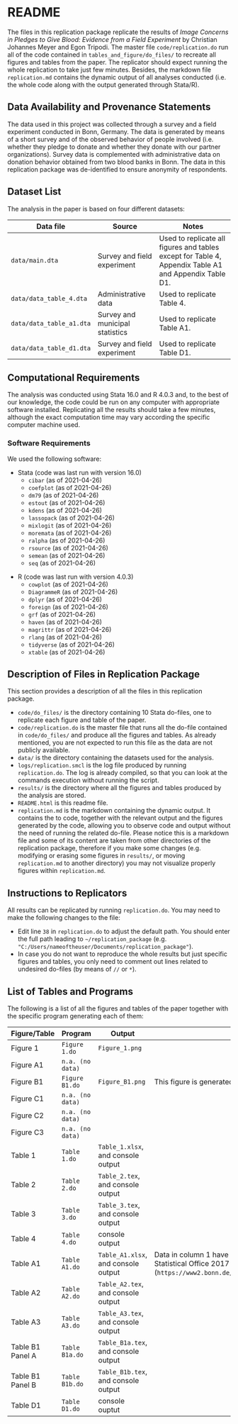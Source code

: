 # README

The files in this replication package replicate the results of <i>Image Concerns in Pledges to Give Blood: Evidence from a Field Experiment</i> by Christian Johannes Meyer and Egon Tripodi. The master file <code>code/replication.do</code> run all of the code contained in <code>tables_and_figure/do_files/</code> to recreate all figures and tables from the paper. The replicator should expect running the whole replication to take just few minutes. Besides, the markdown file <code>replication.md</code> contains the dynamic output of all analyses conducted (i.e. the whole code along with the output generated through Stata/R).


## Data Availability and Provenance Statements

The data used in this project was collected through a survey and a field experiment conducted in Bonn, Germany. The data is generated by means of a short survey and of the observed behavior of people involved (i.e. whether they pledge to donate and whether they donate with our partner organizations). Survey data is complemented with administrative data on donation behavior obtained from two blood banks in Bonn. The data in this replication package was de-identified to ensure anonymity of respondents. 

## Dataset List

The analysis in the paper is based on four different datasets:
<table style="text-align:left">
<thead style="text-align:center">
<tr class="header">
<th>Data file</th>
<th>Source</th>
<th>Notes</th>
</tr>
</thead>
<tbody>
<tr class="odd">
<td><code>data/main.dta</code></td>
<td>Survey and field experiment</td>
<td>Used to replicate all figures and tables except for Table 4, Appendix Table A1 and Appendix Table D1.</td>
</tr>
<tr class="even">
<td><code>data/data_table_4.dta</code></td>
<td>Administrative data</td>
<td>Used to replicate Table 4.</td>
</tr>
<tr class="even">
<td><code>data/data_table_a1.dta</code></td>
<td>Survey and municipal statistics</td>
<td>Used to replicate Table A1.</td>
</tr>
<tr class="odd">
<td><code>data/data_table_d1.dta</code></td>
<td>Survey and field experiment</td>
<td>Used to replicate Table D1.</td>
</tr>
</tbody>
</table>


## Computational Requirements

The analysis was conducted using Stata 16.0 and R 4.0.3 and, to the best of our knowledge, the code could be run on any computer with appropriate software installed. Replicating all the results should take a few minutes, although the exact computation time may vary according the specific computer machine used.</p>


### Software Requirements


<p>We used the following software:</p>
<ul>
<li>Stata (code was last run with version 16.0)
<ul>
<li><code>cibar</code> (as of 2021-04-26)</li>
<li><code>coefplot</code> (as of 2021-04-26)</li>
<li><code>dm79</code> (as of 2021-04-26)</li>
<li><code>estout</code> (as of 2021-04-26)</li>
<li><code>kdens</code> (as of 2021-04-26)</li>
<li><code>lassopack</code> (as of 2021-04-26)</li>
<li><code>mixlogit</code> (as of 2021-04-26)</li>
<li><code>moremata</code> (as of 2021-04-26)</li>
<li><code>ralpha</code> (as of 2021-04-26)</li>
<li><code>rsource</code> (as of 2021-04-26)</li>
<li><code>semean</code> (as of 2021-04-26)</li>
<li><code>seq</code> (as of 2021-04-26)</li>
</ul></li>
</ul>
<ul>
<li>R (code was last run with version 4.0.3)
<ul>
<li><code>cowplot</code> (as of 2021-04-26)</li>
<li><code>DiagrammeR</code> (as of 2021-04-26)</li>
<li><code>dplyr</code> (as of 2021-04-26)</li>
<li><code>foreign</code> (as of 2021-04-26)</li>
<li><code>grf</code> (as of 2021-04-26)</li>
<li><code>haven</code> (as of 2021-04-26)</li>
<li><code>magrittr</code> (as of 2021-04-26)</li>
<li><code>rlang</code> (as of 2021-04-26)</li>
<li><code>tidyverse</code> (as of 2021-04-26)</li>
<li><code>xtable</code> (as of 2021-04-26)</li>
</ul></li>
</ul>

## Description of Files in Replication Package

<p>This section provides a description of all the files in this replication package.</p>
<ul>
<li><code>code/do_files/</code> is the directory containing 10 Stata do-files, one to replicate each figure and table of the paper.</li>
<li><code>code/replication.do</code> is the master file that runs all the do-file contained in <code>code/do_files/</code> and produce all the figures and tables. As already mentioned, you are not expected to run this file as the data are not publicly available.</li>
<li><code>data/</code> is the directory containing the datasets used for the analysis.</li>
<li><code>logs/replication.smcl</code> is the log file produced by running <code>replication.do</code>. The log is already compiled, so that you can look at the commands execution without running the script.</li>
<li><code>results/</code> is the directory where all the figures and tables produced by the analysis are stored.</li>
<li><code>README.html</code> is this readme file.</li>
<li><code>replication.md</code> is the markdown containing the dynamic output. It contains the to code, together with the relevant output and the figures generated by the code, allowing you to observe code and output without the need of running the related do-file. Please notice this is a markdown file and some of its content are taken from other directories of the replication package, therefore if you make some changes (e.g. modifying or erasing some figures in <code>results/</code>, or moving <code>replication.md</code> to another directory) you may not visualize properly figures within <code>replication.md</code>.</li>
</ul>


## Instructions to Replicators


<p>All results can be replicated by running <code>replication.do</code>. You may need to make the following changes to the file:</p>
<ul>
<li>Edit line <code>38</code> in <code>replication.do</code> to adjust the default path. You should enter the full path leading to <code>~/replication_package</code> (e.g. <code>"C:/Users/nameoftheuser/Documents/replication_package"</code>).</li>
<li>In case you do not want to reproduce the whole results but just specific figures and tables, you only need to comment out lines related to undesired do-files (by means of <code>//</code> or <code>*</code>).</li>
</ul>


## List of Tables and Programs

The following is a list of all the figures and tables of the paper together with the specific program generating each of them:

<table style="text-align:left">
<thead style="text-align:center">
<tr class="header">
<th>Figure/Table</th>
<th>Program</th>
<th>Output</th>
<th>Note</th>
</tr>
</thead>
<tbody>
<tr class="odd">
<td>Figure 1</td>
<td><code>Figure 1.do</code></td>
<td><code>Figure_1.png</code></td>
<td></td>
</tr>
<tr class="even">
<td>Figure A1</td>
<td><code>n.a. (no data)</code></td>
<td><code></code></td>
<td></td>
</tr>
<tr class="odd">
<td>Figure B1</td>
<td><code>Figure B1.do</code></td>
<td><code>Figure_B1.png</code></td>
<td>This figure is generated using R, Stata is only used to run the R commands.</td>
</tr>
<tr class="even">
<td>Figure C1</td>
<td><code>n.a. (no data)</code></td>
<td><code></code></td>
<td></td>
</tr>
<tr class="odd">
<td>Figure C2</td>
<td><code>n.a. (no data)</code></td>
<td><code></code></td>
<td></td>
</tr>
<tr class="even">
<td>Figure C3</td>
<td><code>n.a. (no data)</code></td>
<td><code></code></td>
<td></td>
</tr>
<tr class="odd">
<td>Table 1</td>
<td><code>Table 1.do</code></td>
<td><code>Table_1.xlsx</code>,<br/> and console output</td>
<td></td>
</tr>
<tr class="even">
<td>Table 2</td>
<td><code>Table 2.do</code></td>
<td><code>Table_2.tex</code>,<br/> and console output</td>
<td></td>
</tr>
<tr class="odd">
<td>Table 3</td>
<td><code>Table 3.do</code></td>
<td><code>Table_3.tex</code>,<br/> and console output</td>
<td></td>
</tr>
<tr class="even">
<td>Table 4</td>
<td><code>Table 4.do</code></td>
<td>console output</td>
<td></td>
</tr>
<tr class="odd">
<td>Table A1</td>
<td><code>Table A1.do</code></td>
<td><code>Table_A1.xlsx</code>,<br/> and console output</td>
<td>Data in column 1 have been taken directly from Bonn City Government Statistical Office 2017 population statistics (<code>https://www2.bonn.de/statistik/dl/ews/Bevoelkerungsstatistik2017.pdf</code>)</td>
</tr>
<tr class="even">
<td>Table A2</td>
<td><code>Table A2.do</code></td>
<td><code>Table_A2.tex</code>,<br/> and console output</td>
<td></td>
</tr>
<tr class="odd">
<td>Table A3</td>
<td><code>Table A3.do</code></td>
<td><code>Table_A3.tex</code>,<br/> and console output</td>
<td></td>
</tr>
<tr class="odd">
<td>Table B1 Panel A</td>
<td><code>Table B1a.do</code></td>
<td><code>Table_B1a.tex</code>,<br/> and console output</td>
<td></td>
</tr>
<tr class="odd">
<td>Table B1 Panel B</td>
<td><code>Table B1b.do</code></td>
<td><code>Table_B1b.tex</code>,<br/> and console output</td>
<td></td>
</tr>
<tr class="even">
<td>Table D1</td>
<td><code>Table D1.do</code></td>
<td>console ouptut</td>
<td></td>
</tr>
</tbody>
</table>
